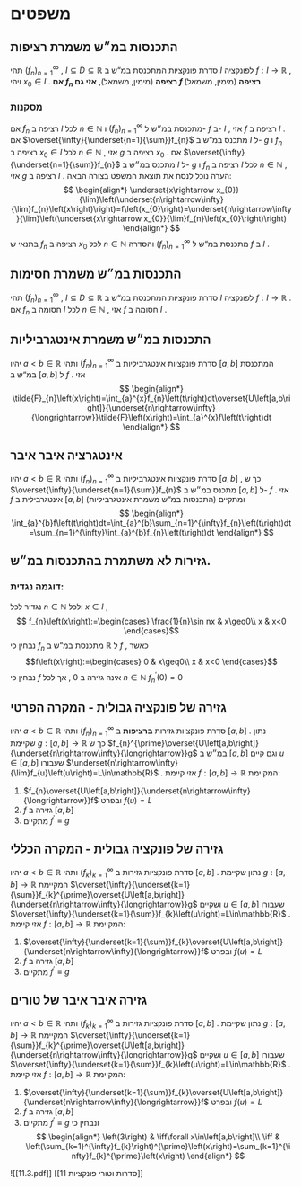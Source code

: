 
# משפטים 
 
## התכנסות במ״ש משמרת רציפות 
 תהי $\left(f_{n}\right)_{n=1}^{\infty}$ , $I\subseteq D\subseteq\mathbb{R}$ סדרת פונקציות המתכנסת במ“ש ב $I$ לפונקציה $f:I\rightarrow\mathbb{R}$ , ויהי $x_{0}\in I$ . **אם $f_{n}$ רציפה** (מימין, משמאל), **אזי גם $f$ רציפה** (מימין, משמאל) 
 
### מסקנות 
 אם $f_{n}$ רציפה ב $I$ לכל $n\in\mathbb{N}$ ו $\left(f_{n}\right)_{n=1}^{\infty}$ מתכנסת במ״ש ל- $f$ ב- $I$ , אזי $f$ רציפה ב $I$ . 
 אם $\overset{\infty}{\underset{n=1}{\sum}}f_{n}$ מתכנס במ“ש ב $I$ ל- $g$ ו $f_{n}$ רציפה ב $x_{0}\in I$ לכל $n\in\mathbb{N}$ , אזי $g$ רציפה ב $x_{0}$ . 
 אם $\overset{\infty}{\underset{n=1}{\sum}}f_{n}$ מתכנס במ״ש ב $I$ ל- $g$ ו $f_{n}$ רציפה ב $I$ לכל $n\in\mathbb{N}$ , אזי $g$ רציפה ב $I$ . 
 הערה 
 נוכל לנסח את תוצאת המשפט בצורה הבאה: $$
 \begin{align*} \underset{x\rightarrow x_{0}}{\lim}\left(\underset{n\rightarrow\infty}{\lim}f_{n}\left(x\right)\right)=f\left(x_{0}\right)=\underset{n\rightarrow\infty}{\lim}\left(\underset{x\rightarrow x_{0}}{\lim}f_{n}\left(x_{0}\right)\right) \end{align*} $$
 בתנאי ש $f_{n}$ רציפה ב $x_{0}$ לכל $n\in\mathbb{N}$ והסדרה $\left(f_{n}\right)_{n=1}^{\infty}$ מתכנסת במ“ש ל $f$ ב $I$ . 
 
## התכנסות במ״ש משמרת חסימות 
 תהי $\left(f_{n}\right)_{n=1}^{\infty}$ , $I\subseteq D\subseteq\mathbb{R}$ סדרת פונקציות המתכנסת במ“ש ב $I$ לפונקציה $f:I\rightarrow\mathbb{R}$ . אם $f_{n}$ חסומה ב $I$ לכל $n\in\mathbb{N}$ , אזי $f$ חסומה ב $I$ . 
 
## התכנסות במ״ש משמרת אינטגרביליות 
 יהיו $a<b\in\mathbb{R}$ ותהי $\left(f_{n}\right)_{n=1}^{\infty}$ סדרת פונקציות אינטגרביליות ב $\left[a,b\right]$ המתכנסת במ“ש ב $\left[a,b\right]$ ל $f$ . אזי $$
 \begin{align*} \tilde{F}_{n}\left(x\right)=\int_{a}^{x}f_{n}\left(t\right)dt\overset{U\left[a,b\right]}{\underset{n\rightarrow\infty}{\longrightarrow}}\tilde{F}\left(x\right)=\int_{a}^{x}f\left(t\right)dt \end{align*} $$
 
 
## אינטגרציה איבר איבר 
 יהיו $a<b\in\mathbb{R}$ ותהי $\left(f_{n}\right)_{n=1}^{\infty}$ סדרת פונקציות אינטגרביליות ב $\left[a,b\right]$ , כך ש $\overset{\infty}{\underset{n=1}{\sum}}f_{n}$ מתכנס במ״ש ב $\left[a,b\right]$ ל- $f$ . אזי $f$ אינטגרבילית ב $\left[a,b\right]$ (התכנסות במ“ש משמרת אינטגרביליות) ומתקיים $$
 \begin{align*} \int_{a}^{b}f\left(t\right)dt=\int_{a}^{b}\sum_{n=1}^{\infty}f_{n}\left(t\right)dt=\sum_{n=1}^{\infty}\int_{a}^{b}f_{n}\left(t\right)dt \end{align*} $$
 
 
## גזירות לא משתמרת בהתכנסות במ״ש. 
 
### דוגמה נגדית: 
 נגדיר לכל $n\in\mathbb{N}$ ולכל $x\in I$ , $$
f_{n}\left(x\right):=\begin{cases}  
\frac{1}{n}\sin nx & x\geq0\\  
x & x<0  
\end{cases}$$
 נבחין כי $f_{n}$ מתכנסת במ“ש ב $\mathbb{R}$ ל $f$ , כאשר $$f\left(x\right):=\begin{cases}  
0 & x\geq0\\  
x & x<0  
\end{cases}$$
 נבחין כי $f$ אינה גזירה ב $0$ , אך לכל $n\in\mathbb{N}$ $f_{n}^{\prime}\left(0\right)=0$ 
 
## גזירה של פונקציה גבולית - המקרה הפרטי 
 יהיו $a<b\in\mathbb{R}$ ותהי $\left(f_{n}\right)_{n=1}^{\infty}$ סדרת פונקציות גזירות __ברציפות__ ב $\left[a,b\right]$ . נתון שקיימת $g:\left[a,b\right]\rightarrow\mathbb{R}$ כך ש $f_{n}^{\prime}\overset{U\left[a,b\right]}{\underset{n\rightarrow\infty}{\longrightarrow}}g$ במ״ש ב $\left[a,b\right]$ וגם קיים $u\in\left[a,b\right]$ שעבורו $\underset{n\rightarrow\infty}{\lim}f_{u}\left(u\right)=L\in\mathbb{R}$ . 
 אזי קיימת $f:\left[a,b\right]\rightarrow\mathbb{R}$ המקיימת: 
 1. $f_{n}\overset{U\left[a,b\right]}{\underset{n\rightarrow\infty}{\longrightarrow}}f$ ובפרט $f\left(u\right)=L$ 
 2. $f$ גזירה ב $\left[a,b\right]$ 
 3. מתקיים  $f^{\prime}\equiv g$ 
 
## גזירה של פונקציה גבולית - המקרה הכללי 
 יהיו $a<b\in\mathbb{R}$ ותהי $\left(f_{k}\right)_{k=1}^{\infty}$ סדרת פונקציות גזירות ב $\left[a,b\right]$ . נתון שקיימת $g:\left[a,b\right]\rightarrow\mathbb{R}$ המקיימת $\overset{\infty}{\underset{k=1}{\sum}}f_{k}^{\prime}\overset{U\left[a,b\right]}{\underset{n\rightarrow\infty}{\longrightarrow}}g$ ושקיים $u\in\left[a,b\right]$ שעבורו $\overset{\infty}{\underset{k=1}{\sum}}f_{k}\left(u\right)=L\in\mathbb{R}$ . 
 אזי קיימת $f:\left[a,b\right]\rightarrow\mathbb{R}$ המקיימת: 
 1. $\overset{\infty}{\underset{k=1}{\sum}}f_{k}\overset{U\left[a,b\right]}{\underset{n\rightarrow\infty}{\longrightarrow}}f$ ובפרט $f\left(u\right)=L$ 
 2. $f$ גזירה ב $\left[a,b\right]$ 
 3. מתקיים $f^{\prime}\equiv g$ 
 
## גזירה איבר איבר של טורים 
 יהיו $a<b\in\mathbb{R}$ ותהי $\left(f_{k}\right)_{k=1}^{\infty}$ סדרת פונקציות גזירות ב $\left[a,b\right]$ . נתון שקיימת $g:\left[a,b\right]\rightarrow\mathbb{R}$ המקיימת $\overset{\infty}{\underset{k=1}{\sum}}f_{k}^{\prime}\overset{U\left[a,b\right]}{\underset{n\rightarrow\infty}{\longrightarrow}}g$ ושקיים $u\in\left[a,b\right]$ שעבורו $\overset{\infty}{\underset{k=1}{\sum}}f_{k}\left(u\right)=L\in\mathbb{R}$ . 
 אזי קיימת $f:\left[a,b\right]\rightarrow\mathbb{R}$ המקיימת: 
 1. $\overset{\infty}{\underset{k=1}{\sum}}f_{k}\overset{U\left[a,b\right]}{\underset{n\rightarrow\infty}{\longrightarrow}}f$ ובפרט $f\left(u\right)=L$ 
 2. $f$ גזירה ב $\left[a,b\right]$ 
 3. מתקיים $f^{\prime}\equiv g$ 
 ונבחין כי $$
 \begin{align*} \left(3\right) & \iff\forall x\in\left[a,b\right]\\ \iff & \left(\sum_{k=1}^{\infty}f_{k}\right)^{\prime}\left(x\right)=\sum_{k=1}^{\infty}f_{k}^{\prime}\left(x\right) \end{align*} $$
 

![[11.3.pdf]] 
[[11 סדרות וטורי פונקציות]] 
